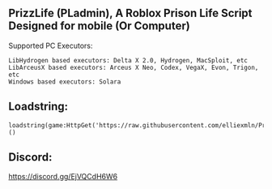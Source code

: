 ## PrizzLife (PLadmin), A Roblox Prison Life Script Designed for mobile (Or Computer)

Supported PC Executors:
```
LibHydrogen based executors: Delta X 2.0, Hydrogen, MacSploit, etc
LibArceusX based executors: Arceus X Neo, Codex, VegaX, Evon, Trigon, etc
Windows based executors: Solara
```

## Loadstring:
```
loadstring(game:HttpGet('https://raw.githubusercontent.com/elliexmln/PrizzLife/main/pladmin.lua'))()
```

## Discord:
https://discord.gg/EjVQCdH6W6
